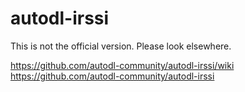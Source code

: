 # autodl-irssi

This is not the official version. Please look elsewhere. 

https://github.com/autodl-community/autodl-irssi/wiki
https://github.com/autodl-community/autodl-irssi
